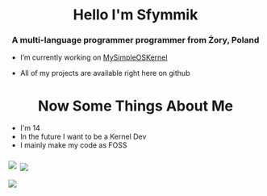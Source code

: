 <h1 align="center">Hello I'm Sfymmik</h1>
<h3 align="center">A multi-language programmer programmer from Żory, Poland</h3>

- I’m currently working on [MySimpleOSKernel](https://github.com/SFYMMIK/MySimpleOSKernel)

- All of my projects are available right here on github

<h1 align="center">Now Some Things About Me</h1>

- I'm 14
- In the future I want to be a Kernel Dev
- I mainly make my code as FOSS

<h3 align="left">
<p><img align="left" src="https://github-readme-stats.vercel.app/api/top-langs?username=SFYMMIK&show_icons=true&locale=en&layout=compact"/></p>

<p>&nbsp;<img align="center" src="https://github-readme-stats.vercel.app/api?username=SFYMMIK&show_icons=true&locale=en"/></p>

<p><img align="center" src="https://github-readme-streak-stats.herokuapp.com/?user=SFYMMIK&"/></p>
<h3 align="left">
